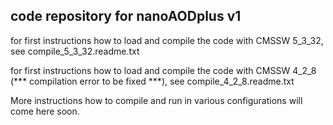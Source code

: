code repository for nanoAODplus v1
----------------------------------

   for first instructions how to load and compile the code with 
   CMSSW 5_3_32, see
compile_5_3_32.readme.txt

   for first instructions how to load and compile the code with 
   CMSSW 4_2_8 (*** compilation error to be fixed ***), see
compile_4_2_8.readme.txt

More instructions how to compile and run in various configurations 
will come here soon. 